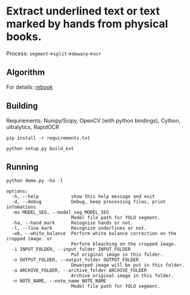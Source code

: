 # Extract underlined text or text marked by hands from physical books.

Process: `segment`->`split`->`dewarp`->`ocr`

## Algorithm

For details: [rebook](/rebook/README.md)

## Building

Requirements: Numpy/Scipy, OpenCV (with python bindings), Cython, ultralytics, RapidOCR

```
pip install -r requirements.txt
```

```
python setup.py build_ext
```

## Running

```
python demo.py -ha -l
```

```
options:
  -h, --help            show this help message and exit
  -d, --debug           Debug, keep processing files, print infomations
  -ms MODEL_SEG, --model_seg MODEL_SEG
                        Model file path for YOLO segment.
  -ha, --hand_mark      Recognize hands or not.
  -l, --line_mark       Recognize underlines or not.
  -wb, --white_balance  Perform white balance correction on the cropped image. or  
                        Perform bleaching on the cropped image.
  -i INPUT_FOLDER, --input_folder INPUT_FOLDER
                        Put original image in this folder.
  -o OUTPUT_FOLDER, --output_folder OUTPUT_FOLDER
                        Dewarped image will be put in this folder.
  -a ARCHIVE_FOLDER, --archive_folder ARCHIVE_FOLDER
                        Archive original image in this folder.
  -n NOTE_NAME, --note_name NOTE_NAME
                        Model file path for YOLO segment.
```